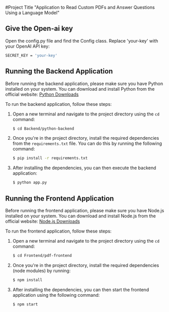 #Project Title
"Application to Read Custom PDFs and Answer Questions Using a Language Model"
## Give the Open-ai key

Open the config.py file and find the Config class. Replace 'your-key' with your OpenAI API key:
```bash
SECRET_KEY = 'your-key'
```



## Running the Backend Application

Before running the backend application, please make sure you have Python installed on your system. You can download and install Python from the official website: [Python Downloads](https://www.python.org/downloads/)

To run the backend application, follow these steps:

1. Open a new terminal and navigate to the project directory using the `cd` command:

    ```bash
    $ cd Backend/python-backend
    ```

2. Once you're in the project directory, install the required dependencies from the `requirements.txt` file. You can do this by running the following command:

    ```bash
    $ pip install -r requirements.txt
    ```

3. After installing the dependencies, you can then execute the backend application:

    ```bash
    $ python app.py
    ```




## Running the Frontend Application

Before running the frontend application, please make sure you have Node.js installed on your system. You can download and install Node.js from the official website: [Node.js Downloads](https://nodejs.org/en/download/)


To run the frontend application, follow these steps:

1. Open a new terminal and navigate to the project directory using the `cd` command:

    ```bash
    $ cd Frontend/pdf-frontend
    ```

2. Once you're in the project directory, install the required dependencies (node modules) by running:

    ```bash
    $ npm install
    ```
3. After installing the dependencies, you can then start the frontend application using the following command:

    ```bash
    $ npm start
    ```